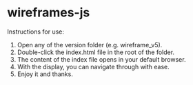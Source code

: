 # wireframes-js

Instructions for use:

1. Open any of the version folder (e.g. wireframe_v5).
2. Double-click the index.html file in the root of the folder.
3. The content of the index file opens in your default browser.
4. With the display, you can navigate through with ease.
5. Enjoy it and thanks.
